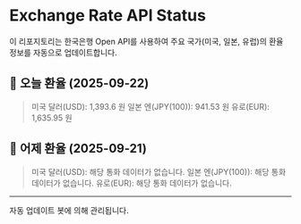 
# Exchange Rate API Status

이 리포지토리는 한국은행 Open API를 사용하여 주요 국가(미국, 일본, 유럽)의 환율 정보를 자동으로 업데이트합니다.

## 📅 오늘 환율 (2025-09-22)
> 미국 달러(USD): 1,393.6 원
> 일본 엔(JPY(100)): 941.53 원
> 유로(EUR): 1,635.95 원

## 📅 어제 환율 (2025-09-21)
> 미국 달러(USD): 해당 통화 데이터가 없습니다.
> 일본 엔(JPY(100)): 해당 통화 데이터가 없습니다.
> 유로(EUR): 해당 통화 데이터가 없습니다.

---
자동 업데이트 봇에 의해 관리됩니다.
